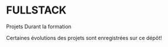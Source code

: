 # FULLSTACK
Projets Durant la formation

Certaines évolutions des projets sont enregistrées sur ce dépôt!
